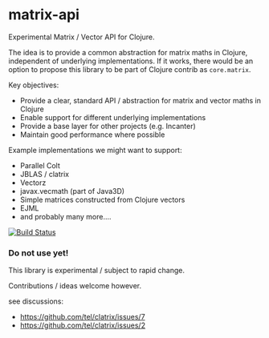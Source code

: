matrix-api
==========

Experimental Matrix / Vector API for Clojure.

The idea is to provide a common abstraction for matrix maths in Clojure, 
independent of underlying implementations. If it works, there would be an option to 
propose this library to be part of Clojure contrib as `core.matrix`.

Key objectives:

 - Provide a clear, standard API / abstraction for matrix and vector maths in Clojure
 - Enable support for different underlying implementations
 - Provide a base layer for other projects (e.g. Incanter)
 - Maintain good performance where possible

Example implementations we might want to support:

 - Parallel Colt
 - JBLAS / clatrix
 - Vectorz
 - javax.vecmath (part of Java3D)
 - Simple matrices constructed from Clojure vectors
 - EJML
 - and probably many more....
 
 [![Build Status](https://travis-ci.org/mikera/matrix-api.png?branch=master)](https://travis-ci.org/mikera/matrix-api)

### Do not use yet!

This library is experimental / subject to rapid change.

Contributions / ideas welcome however.

see discussions:
 - https://github.com/tel/clatrix/issues/7
 - https://github.com/tel/clatrix/issues/2
 
